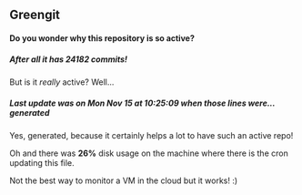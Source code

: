 ## Greengit

#### Do you wonder why this repository is so active?

##### After all it has 24182 commits!

But is it *really* active? Well...

##### Last update was on Mon Nov 15 at 10:25:09 when those lines were... generated

Yes, generated, because it certainly helps a lot to have such an active repo!

Oh and there was **26%** disk usage on the machine
where there is the cron updating this file.

Not the best way to monitor a VM in the cloud but it works! :)
